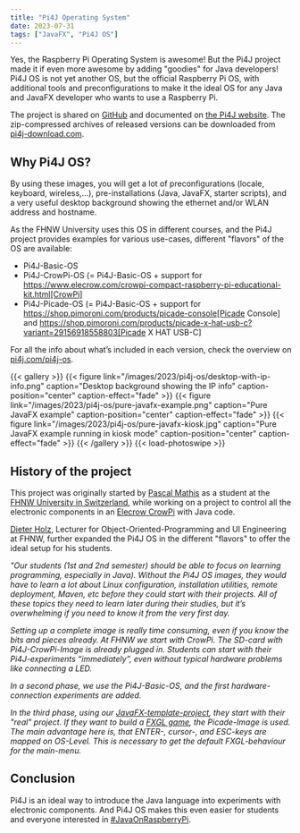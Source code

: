 ```yaml
---
title: "Pi4J Operating System"
date: 2023-07-31
tags: ["JavaFX", "Pi4J OS"]
---
```


Yes, the Raspberry Pi Operating System is awesome! But the Pi4J project made it if even more awesome by adding "goodies" for Java developers! Pi4J OS is not yet another OS, but the official Raspberry Pi OS, with additional tools and preconfigurations to make it the ideal OS for any Java and JavaFX developer who wants to use a Raspberry Pi.

The project is shared on [GitHub](https://github.com/Pi4J/pi4j-os) and documented on [the Pi4J website](https://pi4j.com/pi4j-os/). The zip-compressed archives of released versions can be downloaded from [pi4j-download.com](https://pi4j-download.com).

## Why Pi4J OS?

By using these images, you will get a lot of preconfigurations (locale, keyboard, wireless,...), pre-installations (Java, JavaFX, starter scripts), and a very useful desktop background showing the ethernet and/or WLAN address and hostname.

As the FHNW University uses this OS in different courses, and the Pi4J project provides examples for various use-cases, different "flavors" of the OS are available:

* Pi4J-Basic-OS
* Pi4J-CrowPi-OS (= Pi4J-Basic-OS + support for https://www.elecrow.com/crowpi-compact-raspberry-pi-educational-kit.html[CrowPi]
* Pi4J-Picade-OS (= Pi4J-Basic-OS + support for https://shop.pimoroni.com/products/picade-console[Picade Console] and https://shop.pimoroni.com/products/picade-x-hat-usb-c?variant=29156918558803[Picade X HAT USB-C]

For all the info about what’s included in each version, check the overview on [pi4j.com/pi4j-os](https://pi4j.com/pi4j-os/).

{{< gallery >}}
{{< figure link="/images/2023/pi4j-os/desktop-with-ip-info.png" caption="Desktop background showing the IP info" caption-position="center" caption-effect="fade" >}}
{{< figure link="/images/2023/pi4j-os/pure-javafx-example.png" caption="Pure JavaFX example" caption-position="center" caption-effect="fade" >}}
{{< figure link="/images/2023/pi4j-os/pure-javafx-kiosk.jpg" caption="Pure JavaFX example running in kiosk mode" caption-position="center" caption-effect="fade" >}}
{{< /gallery >}}
{{< load-photoswipe >}}

## History of the project

This project was originally started by [Pascal Mathis](https://www.linkedin.com/in/ppmathis/) as a student at the [FHNW University in Switzerland](https://www.fhnw.ch), while working on a project to control all the electronic components in an [Elecrow CrowPi](https://www.elecrow.com/steam-education/crowpi.html) with Java code.

[Dieter Holz](https://www.linkedin.com/in/dieter-holz-24761524/), Lecturer for Object-Oriented-Programming and UI Engineering at FHNW, further expanded the Pi4J OS in the different "flavors" to offer the ideal setup for his students.

*"Our students (1st and 2nd semester) should be able to focus on learning programming, especially in Java).
Without the Pi4J OS images, they would have to learn a lot about Linux configuration, installation utilities, remote deployment, Maven, etc before they could start with their projects. All of these topics they need to learn later during their studies, but it’s overwhelming if you need to know it from the very first day.*

*Setting up a complete image is really time consuming, even if you know the bits and pieces already. At FHNW we start with CrowPi. The SD-card with Pi4J-CrowPi-Image is already plugged in. Students can start with their Pi4J-experiments “immediately”, even without typical hardware problems like connecting a LED.*

*In a second phase, we use the Pi4J-Basic-OS, and the first hardware-connection experiments are added.*

*In the third phase, using our [JavaFX-template-project](https://github.com/Pi4J/pi4j-template-javafx), they start with their "real" project. If they want to build a [FXGL game](http://almasb.github.io/FXGL/), the Picade-Image is used. The main advantage here is, that ENTER-, cursor-, and ESC-keys are mapped on OS-Level. This is necessary to get the default FXGL-behaviour for the main-menu.*

## Conclusion

Pi4J is an ideal way to introduce the Java language into experiments with electronic components. And Pi4J OS makes this  even easier for students and everyone interested in [#JavaOnRaspberryPi](https://foojay.social/tags/JavaOnRaspberryPi).